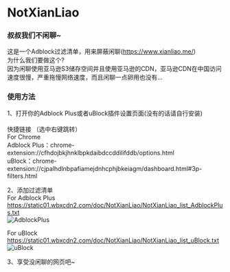 # NotXianLiao
### 叔叔我们不闲聊~
这是一个Adblock过滤清单，用来屏蔽闲聊(https://www.xianliao.me/)
<br>
为什么我们要做这个?
<br>
因为闲聊使用亚马逊S3储存空间并且使用亚马逊的CDN，亚马逊CDN在中国访问速度很慢，严重拖慢网络速度，而且闲聊一点卵用也没有...

### 使用方法
1、打开你的Adblock Plus或者uBlock插件设置页面(没有的话请自行安装)<br><br>
快捷链接 （选中右键跳转）<br>
For Chrome <br>
Adblock Plus：chrome-extension://cfhdojbkjhnklbpkdaibdccddilifddb/options.html<br>
uBlock：chrome-extension://cjpalhdlnbpafiamejdnhcphjbkeiagm/dashboard.html#3p-filters.html<br>

2、添加过滤清单 <br>
For Adblock Plus <br>
https://static01.wbxcdn2.com/doc/NotXianLiao/NotXianLiao_list_AdblockPlus.txt<br>
![AdblockPlus](http://static01.wbxcdn2.com/doc/NotXianLiao/Pics/AdblockPlus.gif)<br>

For uBlock <br>
https://static01.wbxcdn2.com/doc/NotXianLiao/NotXianLiao_list_uBlock.txt<br>
![uBlock](http://static01.wbxcdn2.com/doc/NotXianLiao/Pics/uBlock.gif)<br>

3、享受没闲聊的网页吧~<br>
